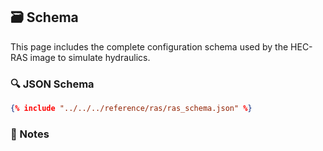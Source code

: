 ## 🗃️ Schema

This page includes the complete configuration schema used by the HEC-RAS image to simulate hydraulics.

### 🔍 JSON Schema

```json
{% include "../../../reference/ras/ras_schema.json" %}
```

### 🧾 Notes

